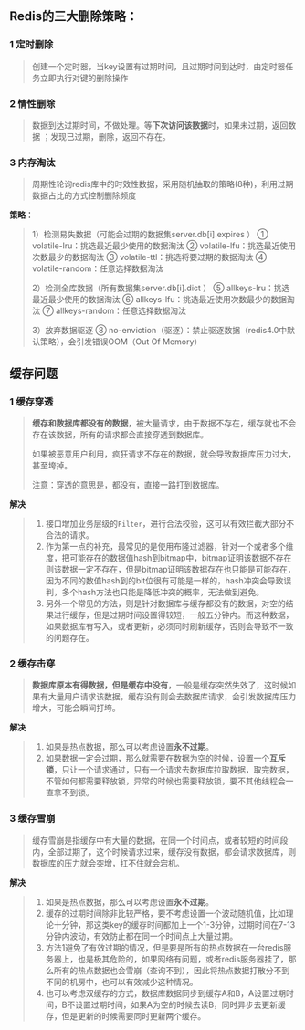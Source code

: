 

## Redis的三大删除策略：

### 1 定时删除

> 创建一个定时器，当key设置有过期时间，且过期时间到达时，由定时器任务立即执行对键的删除操作 

### 2 情性删除

> 数据到达过期时间，不做处理。等**下次访问该数据**时，如果未过期，返回数据 ；发现已过期，删除，返回不存在。 

### 3 内存淘汰

> 周期性轮询redis库中的时效性数据，采用随机抽取的策略(8种)，利用过期数据占比的方式控制删除频度 

**策略**：

> 1）检测易失数据（可能会过期的数据集server.db[i].expires ） 
> ① volatile-lru：挑选最近最少使用的数据淘汰 
> ② volatile-lfu：挑选最近使用次数最少的数据淘汰 
> ③ volatile-ttl：挑选将要过期的数据淘汰 
> ④ volatile-random：任意选择数据淘汰 
>
>
> 2）检测全库数据（所有数据集server.db[i].dict ） 
> ⑤ allkeys-lru：挑选最近最少使用的数据淘汰 
> ⑥ allkeys-lfu：挑选最近使用次数最少的数据淘汰 
> ⑦ allkeys-random：任意选择数据淘汰 
>
>
> 3）放弃数据驱逐 
> ⑧ no-enviction（驱逐）：禁止驱逐数据（redis4.0中默认策略），会引发错误OOM（Out Of Memory） 





## 缓存问题

### 1 缓存穿透

> **缓存和数据库都没有的数据**，被大量请求，由于数据不存在，缓存就也不会存在该数据，所有的请求都会直接穿透到数据库。
>
> 如果被恶意用户利用，疯狂请求不存在的数据，就会导致数据库压力过大，甚至垮掉。
>
> 注意：穿透的意思是，都没有，直接一路打到数据库。

**解决**

> 1. 接口增加业务层级的`Filter`，进行合法校验，这可以有效拦截大部分不合法的请求。
> 2. 作为第一点的补充，最常见的是使用布隆过滤器，针对一个或者多个维度，把可能存在的数据值hash到bitmap中，bitmap证明该数据不存在则该数据一定不存在，但是bitmap证明该数据存在也只能是可能存在，因为不同的数值hash到的bit位很有可能是一样的，hash冲突会导致误判，多个hash方法也只能是降低冲突的概率，无法做到避免。
> 3. 另外一个常见的方法，则是针对数据库与缓存都没有的数据，对空的结果进行缓存，但是过期时间设置得较短，一般五分钟内。而这种数据，如果数据库有写入，或者更新，必须同时刷新缓存，否则会导致不一致的问题存在。

### 2 缓存击穿

> **数据库原本有得数据，但是缓存中没有**，一般是缓存突然失效了，这时候如果有大量用户请求该数据，缓存没有则会去数据库请求，会引发数据库压力增大，可能会瞬间打垮。

**解决**

> 1. 如果是热点数据，那么可以考虑设置**永不过期**。
> 2. 如果数据一定会过期，那么就需要在数据为空的时候，设置一个**互斥锁**，只让一个请求通过，只有一个请求去数据库拉取数据，取完数据，不管如何都需要释放锁，异常的时候也需要释放锁，要不其他线程会一直拿不到锁。



### 3 缓存雪崩

> 缓存雪崩是指缓存中有大量的数据，在同一个时间点，或者较短的时间段内，全部过期了，这个时候请求过来，缓存没有数据，都会请求数据库，则数据库的压力就会突增，扛不住就会宕机。

**解决**

> 1. 如果是热点数据，那么可以考虑设置**永不过期**。
> 2. 缓存的过期时间除非比较严格，要不考虑设置一个波动随机值，比如理论十分钟，那这类key的缓存时间都加上一个1-3分钟，过期时间在7-13分钟内波动，有效防止都在同一个时间点上大量过期。
> 3. 方法1避免了有效过期的情况，但是要是所有的热点数据在一台redis服务器上，也是极其危险的，如果网络有问题，或者redis服务器挂了，那么所有的热点数据也会雪崩（查询不到），因此将热点数据打散分不到不同的机房中，也可以有效减少这种情况。
> 4. 也可以考虑双缓存的方式，数据库数据同步到缓存A和B，A设置过期时间，B不设置过期时间，如果A为空的时候去读B，同时异步去更新缓存，但是更新的时候需要同时更新两个缓存。
